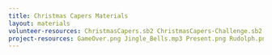 ```yaml
---
title: Christmas Capers Materials
layout: materials
volunteer-resources: ChristmasCapers.sb2 ChristmasCapers-Challenge.sb2
project-resources: GameOver.png Jingle_Bells.mp3 Present.png Rudolph.png SkyBackground.png SnowHills.png
---
```

